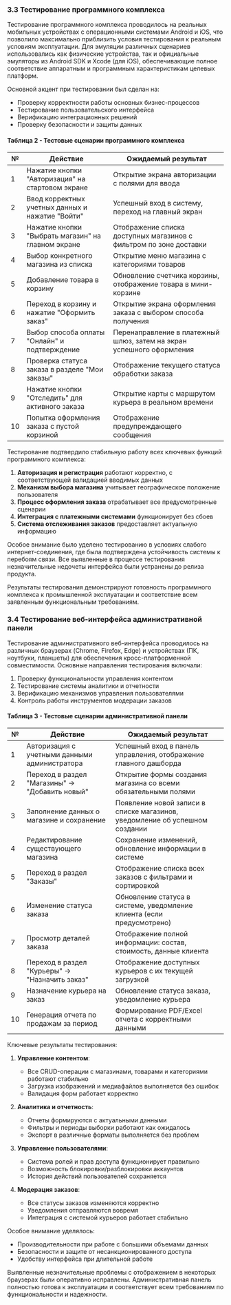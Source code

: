 ### 3.3 Тестирование программного комплекса

Тестирование программного комплекса проводилось на реальных мобильных устройствах с операционными системами Android и iOS, что позволило максимально приблизить условия тестирования к реальным условиям эксплуатации. Для эмуляции различных сценариев использовались как физические устройства, так и официальные эмуляторы из Android SDK и Xcode (для iOS), обеспечивающие полное соответствие аппаратным и программным характеристикам целевых платформ.

Основной акцент при тестировании был сделан на:
- Проверку корректности работы основных бизнес-процессов
- Тестирование пользовательского интерфейса
- Верификацию интеграционных решений
- Проверку безопасности и защиты данных

#### Таблица 2 - Тестовые сценарии программного комплекса

| № | Действие | Ожидаемый результат |
|---|----------|---------------------|
| 1 | Нажатие кнопки "Авторизация" на стартовом экране | Открытие экрана авторизации с полями для ввода |
| 2 | Ввод корректных учетных данных и нажатие "Войти" | Успешный вход в систему, переход на главный экран |
| 3 | Нажатие кнопки "Выбрать магазин" на главном экране | Отображение списка доступных магазинов с фильтром по зоне доставки |
| 4 | Выбор конкретного магазина из списка | Открытие меню магазина с категориями товаров |
| 5 | Добавление товара в корзину | Обновление счетчика корзины, отображение товара в мини-корзине |
| 6 | Переход в корзину и нажатие "Оформить заказ" | Открытие экрана оформления заказа с выбором способа получения |
| 7 | Выбор способа оплаты "Онлайн" и подтверждение | Перенаправление в платежный шлюз, затем на экран успешного оформления |
| 8 | Проверка статуса заказа в разделе "Мои заказы" | Отображение текущего статуса обработки заказа |
| 9 | Нажатие кнопки "Отследить" для активного заказа | Открытие карты с маршрутом курьера в реальном времени |
| 10 | Попытка оформления заказа с пустой корзиной | Отображение предупреждающего сообщения |

Тестирование подтвердило стабильную работу всех ключевых функций программного комплекса:
1. **Авторизация и регистрация** работают корректно, с соответствующей валидацией вводимых данных
2. **Механизм выбора магазина** учитывает географическое положение пользователя
3. **Процесс оформления заказа** отрабатывает все предусмотренные сценарии
4. **Интеграция с платежными системами** функционирует без сбоев
5. **Система отслеживания заказов** предоставляет актуальную информацию

Особое внимание было уделено тестированию в условиях слабого интернет-соединения, где была подтверждена устойчивость системы к перебоям связи. Все выявленные в процессе тестирования незначительные недочеты интерфейса были устранены до релиза продукта.

Результаты тестирования демонстрируют готовность программного комплекса к промышленной эксплуатации и соответствие всем заявленным функциональным требованиям.

### 3.4 Тестирование веб-интерфейса административной панели

Тестирование административного веб-интерфейса проводилось на различных браузерах (Chrome, Firefox, Edge) и устройствах (ПК, ноутбуки, планшеты) для обеспечения кросс-платформенной совместимости. Основные направления тестирования включали:

1. Проверку функциональности управления контентом
2. Тестирование системы аналитики и отчетности
3. Верификацию механизмов управления пользователями
4. Контроль работы инструментов модерации заказов

#### Таблица 3 - Тестовые сценарии административной панели

| № | Действие | Ожидаемый результат |
|---|----------|---------------------|
| 1 | Авторизация с учетными данными администратора | Успешный вход в панель управления, отображение главного дашборда |
| 2 | Переход в раздел "Магазины" → "Добавить новый" | Открытие формы создания магазина со всеми обязательными полями |
| 3 | Заполнение данных о магазине и сохранение | Появление новой записи в списке магазинов, уведомление об успешном создании |
| 4 | Редактирование существующего магазина | Сохранение изменений, обновление информации в системе |
| 5 | Переход в раздел "Заказы" | Отображение списка всех заказов с фильтрами и сортировкой |
| 6 | Изменение статуса заказа | Обновление статуса в системе, уведомление клиента (если предусмотрено) |
| 7 | Просмотр деталей заказа | Отображение полной информации: состав, стоимость, данные клиента |
| 8 | Переход в раздел "Курьеры" → "Назначить заказ" | Отображение доступных курьеров с их текущей загрузкой |
| 9 | Назначение курьера на заказ | Обновление статуса заказа, уведомление курьера |
| 10 | Генерация отчета по продажам за период | Формирование PDF/Excel отчета с корректными данными |

Ключевые результаты тестирования:

1. **Управление контентом**:
   - Все CRUD-операции с магазинами, товарами и категориями работают стабильно
   - Загрузка изображений и медиафайлов выполняется без ошибок
   - Валидация форм работает корректно

2. **Аналитика и отчетность**:
   - Отчеты формируются с актуальными данными
   - Фильтры и периоды выборки работают как ожидалось
   - Экспорт в различные форматы выполняется без проблем

3. **Управление пользователями**:
   - Система ролей и прав доступа функционирует правильно
   - Возможность блокировки/разблокировки аккаунтов
   - История действий пользователей сохраняется

4. **Модерация заказов**:
   - Все статусы заказов изменяются корректно
   - Уведомления отправляются вовремя
   - Интеграция с системой курьеров работает стабильно

Особое внимание уделялось:
- Производительности при работе с большими объемами данных
- Безопасности и защите от несанкционированного доступа
- Удобству интерфейса при длительной работе

Выявленные незначительные проблемы с отображением в некоторых браузерах были оперативно исправлены. Административная панель полностью готова к эксплуатации и соответствует всем требованиям по функциональности и надежности.